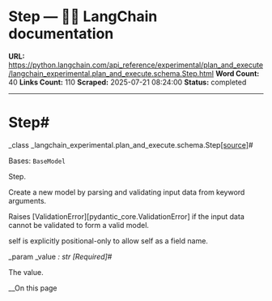 # Step — 🦜🔗 LangChain  documentation

**URL:** https://python.langchain.com/api_reference/experimental/plan_and_execute/langchain_experimental.plan_and_execute.schema.Step.html
**Word Count:** 40
**Links Count:** 110
**Scraped:** 2025-07-21 08:24:00
**Status:** completed

---

# Step\#

_class _langchain\_experimental.plan\_and\_execute.schema.Step[\[source\]](https://python.langchain.com/api_reference/_modules/langchain_experimental/plan_and_execute/schema.html#Step)\#     

Bases: `BaseModel`

Step.

Create a new model by parsing and validating input data from keyword arguments.

Raises \[ValidationError\]\[pydantic\_core.ValidationError\] if the input data cannot be validated to form a valid model.

self is explicitly positional-only to allow self as a field name.

_param _value _: str_ _\[Required\]_\#     

The value.

__On this page